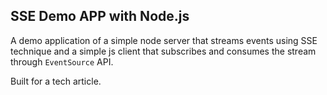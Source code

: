 ## SSE Demo APP with Node.js

A demo application of a simple node server that streams events using SSE technique and a simple js client that subscribes and consumes the stream through `EventSource` API.

Built for a tech article.
